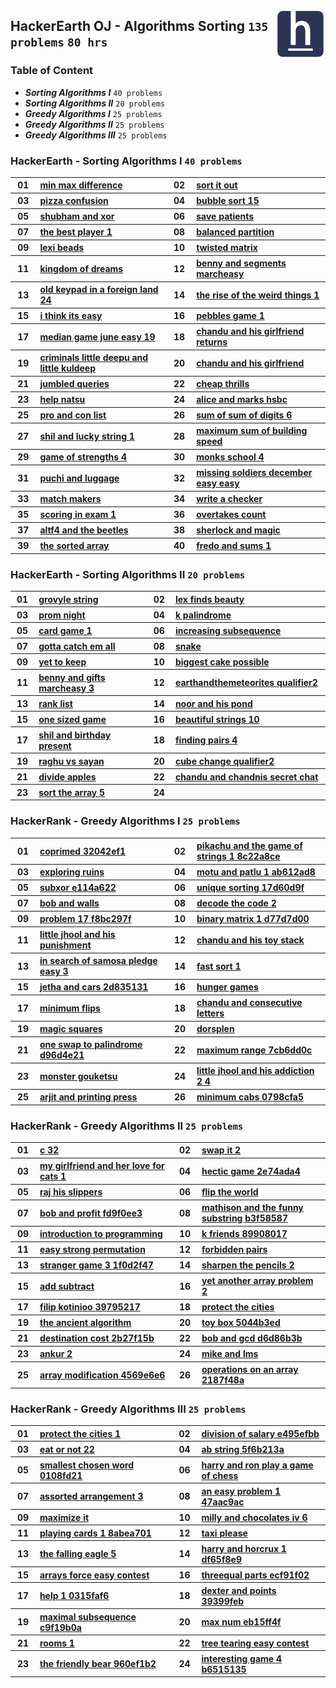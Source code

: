 <picture><img align="right" width="80" src="/logos/hackerearth.png"></img></picture>

## HackerEarth OJ - Algorithms Sorting `135 problems` `80 hrs`

### Table of Content

- ***Sorting Algorithms I***                   `40 problems`
- ***Sorting Algorithms II***                  `20 problems`
- ***Greedy Algorithms I***                    `25 problems`
- ***Greedy Algorithms II***                   `25 problems`
- ***Greedy Algorithms III***                  `25 problems`

### HackerEarth - Sorting Algorithms I `40 problems`

<table>
    <tbody>
        <tr>
<th align="center" width="50px">01</th><th align="left" width="550px"><a href="https://hackerearth.com/practice/algorithms/sorting/bubble-sort/practice-problems/algorithm/min-max-difference/">min max difference</a></th>
<th align="center" width="50px">02</th><th align="left" width="550px"><a href="https://hackerearth.com/practice/algorithms/sorting/bubble-sort/practice-problems/algorithm/sort-it-out/">sort it out</a></th>
        </tr>
        <tr>
<th align="center" width="50px">03</th><th align="left" width="550px"><a href="https://hackerearth.com/practice/algorithms/sorting/bubble-sort/practice-problems/algorithm/pizza-confusion/">pizza confusion</a></th>
<th align="center" width="50px">04</th><th align="left" width="550px"><a href="https://hackerearth.com/practice/algorithms/sorting/bubble-sort/practice-problems/algorithm/bubble-sort-15-8064c987/">bubble sort 15</a></th>
        </tr>
        <tr>
<th align="center" width="50px">05</th><th align="left" width="550px"><a href="https://hackerearth.com/practice/algorithms/sorting/bubble-sort/practice-problems/algorithm/shubham-and-xor-8526868e/">shubham and xor</a></th>
<th align="center" width="50px">06</th><th align="left" width="550px"><a href="https://hackerearth.com/practice/algorithms/sorting/bubble-sort/practice-problems/algorithm/save-patients/">save patients</a></th>
        </tr>
        <tr>
<th align="center" width="50px">07</th><th align="left" width="550px"><a href="https://hackerearth.com/practice/algorithms/sorting/bubble-sort/practice-problems/algorithm/the-best-player-1/">the best player 1</a></th>
<th align="center" width="50px">08</th><th align="left" width="550px"><a href="https://hackerearth.com/practice/algorithms/sorting/bubble-sort/practice-problems/algorithm/balanced-partition-818edecd/">balanced partition</a></th>
        </tr>
        <tr>
<th align="center" width="50px">09</th><th align="left" width="550px"><a href="https://hackerearth.com/practice/algorithms/sorting/bubble-sort/practice-problems/algorithm/lexi-beads/">lexi beads</a></th>
<th align="center" width="50px">10</th><th align="left" width="550px"><a href="https://hackerearth.com/practice/algorithms/sorting/bubble-sort/practice-problems/algorithm/twisted-matrix/">twisted matrix</a></th>
        </tr>
        <tr>
<th align="center" width="50px">11</th><th align="left" width="550px"><a href="https://hackerearth.com/practice/algorithms/sorting/bubble-sort/practice-problems/algorithm/kingdom-of-dreams/">kingdom of dreams</a></th>
<th align="center" width="50px">12</th><th align="left" width="550px"><a href="https://hackerearth.com/practice/algorithms/sorting/bubble-sort/practice-problems/algorithm/benny-and-segments-marcheasy/">benny and segments marcheasy</a></th>
        </tr>
        <tr>
<th align="center" width="50px">13</th><th align="left" width="550px"><a href="https://hackerearth.com/practice/algorithms/sorting/selection-sort/practice-problems/algorithm/old-keypad-in-a-foreign-land-24/">old keypad in a foreign land 24</a></th>
<th align="center" width="50px">14</th><th align="left" width="550px"><a href="https://hackerearth.com/practice/algorithms/sorting/insertion-sort/practice-problems/algorithm/the-rise-of-the-weird-things-1/">the rise of the weird things 1</a></th>
        </tr>
        <tr>
<th align="center" width="50px">15</th><th align="left" width="550px"><a href="https://hackerearth.com/practice/algorithms/sorting/merge-sort/practice-problems/algorithm/i-think-its-easy/">i think its easy</a></th>
<th align="center" width="50px">16</th><th align="left" width="550px"><a href="https://hackerearth.com/practice/algorithms/sorting/merge-sort/practice-problems/algorithm/pebbles-game-1/">pebbles game 1</a></th>
        </tr>
        <tr>
<th align="center" width="50px">17</th><th align="left" width="550px"><a href="https://hackerearth.com/practice/algorithms/sorting/merge-sort/practice-problems/algorithm/median-game-june-easy-19-3722be60/">median game june easy 19</a></th>
<th align="center" width="50px">18</th><th align="left" width="550px"><a href="https://hackerearth.com/practice/algorithms/sorting/merge-sort/practice-problems/algorithm/chandu-and-his-girlfriend-returns/">chandu and his girlfriend returns</a></th>
        </tr>
        <tr>
<th align="center" width="50px">19</th><th align="left" width="550px"><a href="https://hackerearth.com/practice/algorithms/sorting/merge-sort/practice-problems/algorithm/criminals-little-deepu-and-little-kuldeep/">criminals little deepu and little kuldeep</a></th>
<th align="center" width="50px">20</th><th align="left" width="550px"><a href="https://hackerearth.com/practice/algorithms/sorting/merge-sort/practice-problems/algorithm/chandu-and-his-girlfriend/">chandu and his girlfriend</a></th>
        </tr>
        <tr>
<th align="center" width="50px">21</th><th align="left" width="550px"><a href="https://hackerearth.com/practice/algorithms/sorting/merge-sort/practice-problems/algorithm/jumbled-queries-afb23321/">jumbled queries</a></th>
<th align="center" width="50px">22</th><th align="left" width="550px"><a href="https://hackerearth.com/practice/algorithms/sorting/merge-sort/practice-problems/algorithm/cheap-thrills/">cheap thrills</a></th>
        </tr>
        <tr>
<th align="center" width="50px">23</th><th align="left" width="550px"><a href="https://hackerearth.com/practice/algorithms/sorting/merge-sort/practice-problems/algorithm/help-natsu/">help natsu</a></th>
<th align="center" width="50px">24</th><th align="left" width="550px"><a href="https://hackerearth.com/practice/algorithms/sorting/merge-sort/practice-problems/algorithm/alice-and-marks-hsbc-b18d5d01/">alice and marks hsbc</a></th>
        </tr>
        <tr>
<th align="center" width="50px">25</th><th align="left" width="550px"><a href="https://hackerearth.com/practice/algorithms/sorting/merge-sort/practice-problems/algorithm/pro-and-con-list/">pro and con list</a></th>
<th align="center" width="50px">26</th><th align="left" width="550px"><a href="https://hackerearth.com/practice/algorithms/sorting/merge-sort/practice-problems/algorithm/sum-of-sum-of-digits-6/">sum of sum of digits 6</a></th>
        </tr>
        <tr>
<th align="center" width="50px">27</th><th align="left" width="550px"><a href="https://hackerearth.com/practice/algorithms/sorting/merge-sort/practice-problems/algorithm/shil-and-lucky-string-1/">shil and lucky string 1</a></th>
<th align="center" width="50px">28</th><th align="left" width="550px"><a href="https://hackerearth.com/practice/algorithms/sorting/merge-sort/practice-problems/algorithm/maximum-sum-of-building-speed-00ab8996/">maximum sum of building speed</a></th>
        </tr>
        <tr>
<th align="center" width="50px">29</th><th align="left" width="550px"><a href="https://hackerearth.com/practice/algorithms/sorting/merge-sort/practice-problems/algorithm/game-of-strengths-4/">game of strengths 4</a></th>
<th align="center" width="50px">30</th><th align="left" width="550px"><a href="https://hackerearth.com/practice/algorithms/sorting/merge-sort/practice-problems/algorithm/monks-school-4/">monks school 4</a></th>
        </tr>
        <tr>
<th align="center" width="50px">31</th><th align="left" width="550px"><a href="https://hackerearth.com/practice/algorithms/sorting/merge-sort/practice-problems/algorithm/puchi-and-luggage/">puchi and luggage</a></th>
<th align="center" width="50px">32</th><th align="left" width="550px"><a href="https://hackerearth.com/practice/algorithms/sorting/merge-sort/practice-problems/algorithm/missing-soldiers-december-easy-easy/">missing soldiers december easy easy</a></th>
        </tr>
        <tr>
<th align="center" width="50px">33</th><th align="left" width="550px"><a href="https://hackerearth.com/practice/algorithms/sorting/merge-sort/practice-problems/algorithm/match-makers/">match makers</a></th>
<th align="center" width="50px">34</th><th align="left" width="550px"><a href="https://hackerearth.com/practice/algorithms/sorting/merge-sort/practice-problems/approximate/write-a-checker/">write a checker</a></th>
        </tr>
        <tr>
<th align="center" width="50px">35</th><th align="left" width="550px"><a href="https://hackerearth.com/practice/algorithms/sorting/merge-sort/practice-problems/algorithm/scoring-in-exam-1/">scoring in exam 1</a></th>
<th align="center" width="50px">36</th><th align="left" width="550px"><a href="https://hackerearth.com/practice/algorithms/sorting/merge-sort/practice-problems/algorithm/overtakes-count-33746e3a/">overtakes count</a></th>
        </tr>
        <tr>
<th align="center" width="50px">37</th><th align="left" width="550px"><a href="https://hackerearth.com/practice/algorithms/sorting/merge-sort/practice-problems/algorithm/altf4-and-the-beetles/">altf4 and the beetles</a></th>
<th align="center" width="50px">38</th><th align="left" width="550px"><a href="https://hackerearth.com/practice/algorithms/sorting/merge-sort/practice-problems/algorithm/sherlock-and-magic/">sherlock and magic</a></th>
        </tr>
        <tr>
<th align="center" width="50px">39</th><th align="left" width="550px"><a href="https://hackerearth.com/practice/algorithms/sorting/merge-sort/practice-problems/algorithm/the-sorted-array/">the sorted array</a></th>
<th align="center" width="50px">40</th><th align="left" width="550px"><a href="https://hackerearth.com/practice/algorithms/sorting/merge-sort/practice-problems/algorithm/fredo-and-sums-1-605205cd/">fredo and sums 1</a></th>
        </tr>
    </tbody>
</table>

### HackerEarth - Sorting Algorithms II `20 problems`

<table>
    <tbody>
        <tr>
<th align="center" width="50px">01</th><th align="left" width="550px"><a href="https://hackerearth.com/practice/algorithms/sorting/quick-sort/practice-problems/algorithm/grovyle-string/">grovyle string</a></th>
<th align="center" width="50px">02</th><th align="left" width="550px"><a href="https://hackerearth.com/practice/algorithms/sorting/quick-sort/practice-problems/algorithm/lex-finds-beauty-0d0bc1b6/">lex finds beauty</a></th>
        </tr>
        <tr>
<th align="center" width="50px">03</th><th align="left" width="550px"><a href="https://hackerearth.com/practice/algorithms/sorting/quick-sort/practice-problems/algorithm/prom-night/">prom night</a></th>
<th align="center" width="50px">04</th><th align="left" width="550px"><a href="https://hackerearth.com/practice/algorithms/sorting/quick-sort/practice-problems/algorithm/k-palindrome-2c183be7/">k palindrome</a></th>
        </tr>
        <tr>
<th align="center" width="50px">05</th><th align="left" width="550px"><a href="https://hackerearth.com/practice/algorithms/sorting/quick-sort/practice-problems/algorithm/card-game-1-44e9f4e7/">card game 1</a></th>
<th align="center" width="50px">06</th><th align="left" width="550px"><a href="https://hackerearth.com/practice/algorithms/sorting/quick-sort/practice-problems/algorithm/increasing-subsequence-fbb63e3c/">increasing subsequence</a></th>
        </tr>
        <tr>
<th align="center" width="50px">07</th><th align="left" width="550px"><a href="https://hackerearth.com/practice/algorithms/sorting/quick-sort/practice-problems/algorithm/gotta-catch-em-all/">gotta catch em all</a></th>
<th align="center" width="50px">08</th><th align="left" width="550px"><a href="https://hackerearth.com/practice/algorithms/sorting/quick-sort/practice-problems/algorithm/snake-b0112afa/">snake</a></th>
        </tr>
        <tr>
<th align="center" width="50px">09</th><th align="left" width="550px"><a href="https://hackerearth.com/practice/algorithms/sorting/quick-sort/practice-problems/algorithm/yet-to-keep-6f89250c/">yet to keep</a></th>
<th align="center" width="50px">10</th><th align="left" width="550px"><a href="https://hackerearth.com/practice/algorithms/sorting/quick-sort/practice-problems/algorithm/biggest-cake-possible-6d5915e7/">biggest cake possible</a></th>
        </tr>
        <tr>
<th align="center" width="50px">11</th><th align="left" width="550px"><a href="https://hackerearth.com/practice/algorithms/sorting/quick-sort/practice-problems/algorithm/benny-and-gifts-marcheasy-3/">benny and gifts marcheasy 3</a></th>
<th align="center" width="50px">12</th><th align="left" width="550px"><a href="https://hackerearth.com/practice/algorithms/sorting/quick-sort/practice-problems/algorithm/earthandthemeteorites-qualifier2/">earthandthemeteorites qualifier2</a></th>
        </tr>
        <tr>
<th align="center" width="50px">13</th><th align="left" width="550px"><a href="https://hackerearth.com/practice/algorithms/sorting/quick-sort/practice-problems/algorithm/rank-list/">rank list</a></th>
<th align="center" width="50px">14</th><th align="left" width="550px"><a href="https://hackerearth.com/practice/algorithms/sorting/quick-sort/practice-problems/algorithm/noor-and-his-pond-760eabe0/">noor and his pond</a></th>
        </tr>
        <tr>
<th align="center" width="50px">15</th><th align="left" width="550px"><a href="https://hackerearth.com/practice/algorithms/sorting/quick-sort/practice-problems/algorithm/one-sized-game/">one sized game</a></th>
<th align="center" width="50px">16</th><th align="left" width="550px"><a href="https://hackerearth.com/practice/algorithms/sorting/quick-sort/practice-problems/algorithm/beautiful-strings-10/">beautiful strings 10</a></th>
        </tr>
        <tr>
<th align="center" width="50px">17</th><th align="left" width="550px"><a href="https://hackerearth.com/practice/algorithms/sorting/counting-sort/practice-problems/algorithm/shil-and-birthday-present/">shil and birthday present</a></th>
<th align="center" width="50px">18</th><th align="left" width="550px"><a href="https://hackerearth.com/practice/algorithms/sorting/counting-sort/practice-problems/algorithm/finding-pairs-4/">finding pairs 4</a></th>
        </tr>
        <tr>
<th align="center" width="50px">19</th><th align="left" width="550px"><a href="https://hackerearth.com/practice/algorithms/sorting/heap-sort/practice-problems/algorithm/raghu-vs-sayan/">raghu vs sayan</a></th>
<th align="center" width="50px">20</th><th align="left" width="550px"><a href="https://hackerearth.com/practice/algorithms/sorting/heap-sort/practice-problems/algorithm/cube-change-qualifier2/">cube change qualifier2</a></th>
        </tr>
        <tr>
<th align="center" width="50px">21</th><th align="left" width="550px"><a href="https://hackerearth.com/practice/algorithms/sorting/heap-sort/practice-problems/algorithm/divide-apples/">divide apples</a></th>
<th align="center" width="50px">22</th><th align="left" width="550px"><a href="https://hackerearth.com/practice/algorithms/sorting/heap-sort/practice-problems/algorithm/chandu-and-chandnis-secret-chat/">chandu and chandnis secret chat</a></th>
        </tr>
        <tr>
<th align="center" width="50px">23</th><th align="left" width="550px"><a href="https://hackerearth.com/practice/algorithms/sorting/bucket-sort/practice-problems/algorithm/sort-the-array-5/">sort the array 5</a></th>
<th align="center" width="50px">24</th><th align="left" width="550px"><a href=""></a></th>
        </tr>
    </tbody>
</table>

### HackerRank - Greedy Algorithms I `25 problems`

<table>
    <tbody>
        <tr>
<th align="center" width="50px">01</th><th align="left" width="550px"><a href="https://hackerearth.com/practice/algorithms/greedy/basics-of-greedy-algorithms/practice-problems/algorithm/coprimed-32042ef1/">coprimed 32042ef1</a></th>
<th align="center" width="50px">02</th><th align="left" width="550px"><a href="https://hackerearth.com/practice/algorithms/greedy/basics-of-greedy-algorithms/practice-problems/algorithm/pikachu-and-the-game-of-strings-1-8c22a8ce/">pikachu and the game of strings 1 8c22a8ce</a></th>
        </tr>
        <tr>
<th align="center" width="50px">03</th><th align="left" width="550px"><a href="https://hackerearth.com/practice/algorithms/greedy/basics-of-greedy-algorithms/practice-problems/algorithm/exploring-ruins/">exploring ruins</a></th>
<th align="center" width="50px">04</th><th align="left" width="550px"><a href="https://hackerearth.com/practice/algorithms/greedy/basics-of-greedy-algorithms/practice-problems/algorithm/motu-and-patlu-1-ab612ad8/">motu and patlu 1 ab612ad8</a></th>
        </tr>
        <tr>
<th align="center" width="50px">05</th><th align="left" width="550px"><a href="https://hackerearth.com/practice/algorithms/greedy/basics-of-greedy-algorithms/practice-problems/algorithm/subxor-e114a622/">subxor e114a622</a></th>
<th align="center" width="50px">06</th><th align="left" width="550px"><a href="https://hackerearth.com/practice/algorithms/greedy/basics-of-greedy-algorithms/practice-problems/algorithm/unique-sorting-17d60d9f/">unique sorting 17d60d9f</a></th>
        </tr>
        <tr>
<th align="center" width="50px">07</th><th align="left" width="550px"><a href="https://hackerearth.com/practice/algorithms/greedy/basics-of-greedy-algorithms/practice-problems/algorithm/bob-and-walls/">bob and walls</a></th>
<th align="center" width="50px">08</th><th align="left" width="550px"><a href="https://hackerearth.com/practice/algorithms/greedy/basics-of-greedy-algorithms/practice-problems/algorithm/decode-the-code-2/">decode the code 2</a></th>
        </tr>
        <tr>
<th align="center" width="50px">09</th><th align="left" width="550px"><a href="https://hackerearth.com/practice/algorithms/greedy/basics-of-greedy-algorithms/practice-problems/algorithm/problem-17-f8bc297f/">problem 17 f8bc297f</a></th>
<th align="center" width="50px">10</th><th align="left" width="550px"><a href="https://hackerearth.com/practice/algorithms/greedy/basics-of-greedy-algorithms/practice-problems/algorithm/binary-matrix-1-d77d7d00/">binary matrix 1 d77d7d00</a></th>
        </tr>
        <tr>
<th align="center" width="50px">11</th><th align="left" width="550px"><a href="https://hackerearth.com/practice/algorithms/greedy/basics-of-greedy-algorithms/practice-problems/algorithm/little-jhool-and-his-punishment/">little jhool and his punishment</a></th>
<th align="center" width="50px">12</th><th align="left" width="550px"><a href="https://hackerearth.com/practice/algorithms/greedy/basics-of-greedy-algorithms/practice-problems/algorithm/chandu-and-his-toy-stack/">chandu and his toy stack</a></th>
        </tr>
        <tr>
<th align="center" width="50px">13</th><th align="left" width="550px"><a href="https://hackerearth.com/practice/algorithms/greedy/basics-of-greedy-algorithms/practice-problems/algorithm/in-search-of-samosa-pledge-easy-3/">in search of samosa pledge easy 3</a></th>
<th align="center" width="50px">14</th><th align="left" width="550px"><a href="https://hackerearth.com/practice/algorithms/greedy/basics-of-greedy-algorithms/practice-problems/algorithm/fast-sort-1/">fast sort 1</a></th>
        </tr>
        <tr>
<th align="center" width="50px">15</th><th align="left" width="550px"><a href="https://hackerearth.com/practice/algorithms/greedy/basics-of-greedy-algorithms/practice-problems/algorithm/jetha-and-cars-2d835131/">jetha and cars 2d835131</a></th>
<th align="center" width="50px">16</th><th align="left" width="550px"><a href="https://hackerearth.com/practice/algorithms/greedy/basics-of-greedy-algorithms/practice-problems/algorithm/hunger-games/">hunger games</a></th>
        </tr>
        <tr>
<th align="center" width="50px">17</th><th align="left" width="550px"><a href="https://hackerearth.com/practice/algorithms/greedy/basics-of-greedy-algorithms/practice-problems/algorithm/minimum-flips/">minimum flips</a></th>
<th align="center" width="50px">18</th><th align="left" width="550px"><a href="https://hackerearth.com/practice/algorithms/greedy/basics-of-greedy-algorithms/practice-problems/algorithm/chandu-and-consecutive-letters/">chandu and consecutive letters</a></th>
        </tr>
        <tr>
<th align="center" width="50px">19</th><th align="left" width="550px"><a href="https://hackerearth.com/practice/algorithms/greedy/basics-of-greedy-algorithms/practice-problems/algorithm/magic-squares/">magic squares</a></th>
<th align="center" width="50px">20</th><th align="left" width="550px"><a href="https://hackerearth.com/practice/algorithms/greedy/basics-of-greedy-algorithms/practice-problems/algorithm/dorsplen/">dorsplen</a></th>
        </tr>
        <tr>
<th align="center" width="50px">21</th><th align="left" width="550px"><a href="https://hackerearth.com/practice/algorithms/greedy/basics-of-greedy-algorithms/practice-problems/algorithm/one-swap-to-palindrome-d96d4e21/">one swap to palindrome d96d4e21</a></th>
<th align="center" width="50px">22</th><th align="left" width="550px"><a href="https://hackerearth.com/practice/algorithms/greedy/basics-of-greedy-algorithms/practice-problems/algorithm/maximum-range-7cb6dd0c/">maximum range 7cb6dd0c</a></th>
        </tr>
        <tr>
<th align="center" width="50px">23</th><th align="left" width="550px"><a href="https://hackerearth.com/practice/algorithms/greedy/basics-of-greedy-algorithms/practice-problems/algorithm/monster-gouketsu/">monster gouketsu</a></th>
<th align="center" width="50px">24</th><th align="left" width="550px"><a href="https://hackerearth.com/practice/algorithms/greedy/basics-of-greedy-algorithms/practice-problems/algorithm/little-jhool-and-his-addiction-2-4/">little jhool and his addiction 2 4</a></th>
        </tr>
        <tr>
<th align="center" width="50px">25</th><th align="left" width="550px"><a href="https://hackerearth.com/practice/algorithms/greedy/basics-of-greedy-algorithms/practice-problems/algorithm/arjit-and-printing-press/">arjit and printing press</a></th>
<th align="center" width="50px">26</th><th align="left" width="550px"><a href="https://hackerearth.com/practice/algorithms/greedy/basics-of-greedy-algorithms/practice-problems/algorithm/minimum-cabs-0798cfa5/">minimum cabs 0798cfa5</a></th>
        </tr>
    </tbody>
</table>

### HackerRank - Greedy Algorithms II `25 problems`

<table>
    <tbody>
        <tr>
<th align="center" width="50px">01</th><th align="left" width="550px"><a href="https://hackerearth.com/practice/algorithms/greedy/basics-of-greedy-algorithms/practice-problems/algorithm/c-32/">c 32</a></th>
<th align="center" width="50px">02</th><th align="left" width="550px"><a href="https://hackerearth.com/practice/algorithms/greedy/basics-of-greedy-algorithms/practice-problems/algorithm/swap-it-2/">swap it 2</a></th>
        </tr>
        <tr>
<th align="center" width="50px">03</th><th align="left" width="550px"><a href="https://hackerearth.com/practice/algorithms/greedy/basics-of-greedy-algorithms/practice-problems/algorithm/my-girlfriend-and-her-love-for-cats-1/">my girlfriend and her love for cats 1</a></th>
<th align="center" width="50px">04</th><th align="left" width="550px"><a href="https://hackerearth.com/practice/algorithms/greedy/basics-of-greedy-algorithms/practice-problems/algorithm/hectic-game-2e74ada4/">hectic game 2e74ada4</a></th>
        </tr>
        <tr>
<th align="center" width="50px">05</th><th align="left" width="550px"><a href="https://hackerearth.com/practice/algorithms/greedy/basics-of-greedy-algorithms/practice-problems/algorithm/raj-his-slippers/">raj his slippers</a></th>
<th align="center" width="50px">06</th><th align="left" width="550px"><a href="https://hackerearth.com/practice/algorithms/greedy/basics-of-greedy-algorithms/practice-problems/algorithm/flip-the-world/">flip the world</a></th>
        </tr>
        <tr>
<th align="center" width="50px">07</th><th align="left" width="550px"><a href="https://hackerearth.com/practice/algorithms/greedy/basics-of-greedy-algorithms/practice-problems/algorithm/bob-and-profit-fd9f0ee3/">bob and profit fd9f0ee3</a></th>
<th align="center" width="50px">08</th><th align="left" width="550px"><a href="https://hackerearth.com/practice/algorithms/greedy/basics-of-greedy-algorithms/practice-problems/algorithm/mathison-and-the-funny-substring-b3f58587/">mathison and the funny substring b3f58587</a></th>
        </tr>
        <tr>
<th align="center" width="50px">09</th><th align="left" width="550px"><a href="https://hackerearth.com/practice/algorithms/greedy/basics-of-greedy-algorithms/practice-problems/algorithm/introduction-to-programming/">introduction to programming</a></th>
<th align="center" width="50px">10</th><th align="left" width="550px"><a href="https://hackerearth.com/practice/algorithms/greedy/basics-of-greedy-algorithms/practice-problems/algorithm/k-friends-89908017/">k friends 89908017</a></th>
        </tr>
        <tr>
<th align="center" width="50px">11</th><th align="left" width="550px"><a href="https://hackerearth.com/practice/algorithms/greedy/basics-of-greedy-algorithms/practice-problems/algorithm/easy-strong-permutation/">easy strong permutation</a></th>
<th align="center" width="50px">12</th><th align="left" width="550px"><a href="https://hackerearth.com/practice/algorithms/greedy/basics-of-greedy-algorithms/practice-problems/algorithm/forbidden-pairs/">forbidden pairs</a></th>
        </tr>
        <tr>
<th align="center" width="50px">13</th><th align="left" width="550px"><a href="https://hackerearth.com/practice/algorithms/greedy/basics-of-greedy-algorithms/practice-problems/algorithm/stranger-game-3-1f0d2f47/">stranger game 3 1f0d2f47</a></th>
<th align="center" width="50px">14</th><th align="left" width="550px"><a href="https://hackerearth.com/practice/algorithms/greedy/basics-of-greedy-algorithms/practice-problems/algorithm/sharpen-the-pencils-2/">sharpen the pencils 2</a></th>
        </tr>
        <tr>
<th align="center" width="50px">15</th><th align="left" width="550px"><a href="https://hackerearth.com/practice/algorithms/greedy/basics-of-greedy-algorithms/practice-problems/algorithm/add-subtract/">add subtract</a></th>
<th align="center" width="50px">16</th><th align="left" width="550px"><a href="https://hackerearth.com/practice/algorithms/greedy/basics-of-greedy-algorithms/practice-problems/algorithm/yet-another-array-problem-2/">yet another array problem 2</a></th>
        </tr>
        <tr>
<th align="center" width="50px">17</th><th align="left" width="550px"><a href="https://hackerearth.com/practice/algorithms/greedy/basics-of-greedy-algorithms/practice-problems/algorithm/filip-kotinioo-39795217/">filip kotinioo 39795217</a></th>
<th align="center" width="50px">18</th><th align="left" width="550px"><a href="https://hackerearth.com/practice/algorithms/greedy/basics-of-greedy-algorithms/practice-problems/algorithm/protect-the-cities/">protect the cities</a></th>
        </tr>
        <tr>
<th align="center" width="50px">19</th><th align="left" width="550px"><a href="https://hackerearth.com/practice/algorithms/greedy/basics-of-greedy-algorithms/practice-problems/algorithm/the-ancient-algorithm/">the ancient algorithm</a></th>
<th align="center" width="50px">20</th><th align="left" width="550px"><a href="https://hackerearth.com/practice/algorithms/greedy/basics-of-greedy-algorithms/practice-problems/algorithm/toy-box-5044b3ed/">toy box 5044b3ed</a></th>
        </tr>
        <tr>
<th align="center" width="50px">21</th><th align="left" width="550px"><a href="https://hackerearth.com/practice/algorithms/greedy/basics-of-greedy-algorithms/practice-problems/algorithm/destination-cost-2b27f15b/">destination cost 2b27f15b</a></th>
<th align="center" width="50px">22</th><th align="left" width="550px"><a href="https://hackerearth.com/practice/algorithms/greedy/basics-of-greedy-algorithms/practice-problems/algorithm/bob-and-gcd-d6d86b3b/">bob and gcd d6d86b3b</a></th>
        </tr>
        <tr>
<th align="center" width="50px">23</th><th align="left" width="550px"><a href="https://hackerearth.com/practice/algorithms/greedy/basics-of-greedy-algorithms/practice-problems/algorithm/ankur-2/">ankur 2</a></th>
<th align="center" width="50px">24</th><th align="left" width="550px"><a href="https://hackerearth.com/practice/algorithms/greedy/basics-of-greedy-algorithms/practice-problems/algorithm/mike-and-lms/">mike and lms</a></th>
        </tr>
        <tr>
<th align="center" width="50px">25</th><th align="left" width="550px"><a href="https://hackerearth.com/practice/algorithms/greedy/basics-of-greedy-algorithms/practice-problems/algorithm/array-modification-4569e6e6/">array modification 4569e6e6</a></th>
<th align="center" width="50px">26</th><th align="left" width="550px"><a href="https://hackerearth.com/practice/algorithms/greedy/basics-of-greedy-algorithms/practice-problems/algorithm/operations-on-an-array-2187f48a/">operations on an array 2187f48a</a></th>
        </tr>
    </tbody>
</table>

### HackerRank - Greedy Algorithms III `25 problems`

<table>
    <tbody>
        <tr>
<th align="center" width="50px">01</th><th align="left" width="550px"><a href="https://hackerearth.com/practice/algorithms/greedy/basics-of-greedy-algorithms/practice-problems/algorithm/protect-the-cities-1/">protect the cities 1</a></th>
<th align="center" width="50px">02</th><th align="left" width="550px"><a href="https://hackerearth.com/practice/algorithms/greedy/basics-of-greedy-algorithms/practice-problems/algorithm/division-of-salary-e495efbb/">division of salary e495efbb</a></th>
        </tr>
        <tr>
<th align="center" width="50px">03</th><th align="left" width="550px"><a href="https://hackerearth.com/practice/algorithms/greedy/basics-of-greedy-algorithms/practice-problems/algorithm/eat-or-not-22/">eat or not 22</a></th>
<th align="center" width="50px">04</th><th align="left" width="550px"><a href="https://hackerearth.com/practice/algorithms/greedy/basics-of-greedy-algorithms/practice-problems/algorithm/ab-string-5f6b213a/">ab string 5f6b213a</a></th>
        </tr>
        <tr>
<th align="center" width="50px">05</th><th align="left" width="550px"><a href="https://hackerearth.com/practice/algorithms/greedy/basics-of-greedy-algorithms/practice-problems/algorithm/smallest-chosen-word-0108fd21/">smallest chosen word 0108fd21</a></th>
<th align="center" width="50px">06</th><th align="left" width="550px"><a href="https://hackerearth.com/practice/algorithms/greedy/basics-of-greedy-algorithms/practice-problems/algorithm/harry-and-ron-play-a-game-of-chess/">harry and ron play a game of chess</a></th>
        </tr>
        <tr>
<th align="center" width="50px">07</th><th align="left" width="550px"><a href="https://hackerearth.com/practice/algorithms/greedy/basics-of-greedy-algorithms/practice-problems/algorithm/assorted-arrangement-3/">assorted arrangement 3</a></th>
<th align="center" width="50px">08</th><th align="left" width="550px"><a href="https://hackerearth.com/practice/algorithms/greedy/basics-of-greedy-algorithms/practice-problems/algorithm/an-easy-problem-1-47aac9ac/">an easy problem 1 47aac9ac</a></th>
        </tr>
        <tr>
<th align="center" width="50px">09</th><th align="left" width="550px"><a href="https://hackerearth.com/practice/algorithms/greedy/basics-of-greedy-algorithms/practice-problems/algorithm/maximize-it/">maximize it</a></th>
<th align="center" width="50px">10</th><th align="left" width="550px"><a href="https://hackerearth.com/practice/algorithms/greedy/basics-of-greedy-algorithms/practice-problems/algorithm/milly-and-chocolates-iv-6/">milly and chocolates iv 6</a></th>
        </tr>
        <tr>
<th align="center" width="50px">11</th><th align="left" width="550px"><a href="https://hackerearth.com/practice/algorithms/greedy/basics-of-greedy-algorithms/practice-problems/algorithm/playing-cards-1-8abea701/">playing cards 1 8abea701</a></th>
<th align="center" width="50px">12</th><th align="left" width="550px"><a href="https://hackerearth.com/practice/algorithms/greedy/basics-of-greedy-algorithms/practice-problems/algorithm/taxi-please/">taxi please</a></th>
        </tr>
        <tr>
<th align="center" width="50px">13</th><th align="left" width="550px"><a href="https://hackerearth.com/practice/algorithms/greedy/basics-of-greedy-algorithms/practice-problems/algorithm/the-falling-eagle-5/">the falling eagle 5</a></th>
<th align="center" width="50px">14</th><th align="left" width="550px"><a href="https://hackerearth.com/practice/algorithms/greedy/basics-of-greedy-algorithms/practice-problems/algorithm/harry-and-horcrux-1-df65f8e9/">harry and horcrux 1 df65f8e9</a></th>
        </tr>
        <tr>
<th align="center" width="50px">15</th><th align="left" width="550px"><a href="https://hackerearth.com/practice/algorithms/greedy/basics-of-greedy-algorithms/practice-problems/algorithm/arrays-force-easy-contest/">arrays force easy contest</a></th>
<th align="center" width="50px">16</th><th align="left" width="550px"><a href="https://hackerearth.com/practice/algorithms/greedy/basics-of-greedy-algorithms/practice-problems/algorithm/threequal-parts-ecf91f02/">threequal parts ecf91f02</a></th>
        </tr>
        <tr>
<th align="center" width="50px">17</th><th align="left" width="550px"><a href="https://hackerearth.com/practice/algorithms/greedy/basics-of-greedy-algorithms/practice-problems/algorithm/help-1-0315faf6/">help 1 0315faf6</a></th>
<th align="center" width="50px">18</th><th align="left" width="550px"><a href="https://hackerearth.com/practice/algorithms/greedy/basics-of-greedy-algorithms/practice-problems/algorithm/dexter-and-points-39399feb/">dexter and points 39399feb</a></th>
        </tr>
        <tr>
<th align="center" width="50px">19</th><th align="left" width="550px"><a href="https://hackerearth.com/practice/algorithms/greedy/basics-of-greedy-algorithms/practice-problems/algorithm/maximal-subsequence-c9f19b0a/">maximal subsequence c9f19b0a</a></th>
<th align="center" width="50px">20</th><th align="left" width="550px"><a href="https://hackerearth.com/practice/algorithms/greedy/basics-of-greedy-algorithms/practice-problems/algorithm/max-num-eb15ff4f/">max num eb15ff4f</a></th>
        </tr>
        <tr>
<th align="center" width="50px">21</th><th align="left" width="550px"><a href="https://hackerearth.com/practice/algorithms/greedy/basics-of-greedy-algorithms/practice-problems/algorithm/rooms-1/">rooms 1</a></th>
<th align="center" width="50px">22</th><th align="left" width="550px"><a href="https://hackerearth.com/practice/algorithms/greedy/basics-of-greedy-algorithms/practice-problems/algorithm/tree-tearing-easy-contest/">tree tearing easy contest</a></th>
        </tr>
        <tr>
<th align="center" width="50px">23</th><th align="left" width="550px"><a href="https://hackerearth.com/practice/algorithms/greedy/basics-of-greedy-algorithms/practice-problems/algorithm/the-friendly-bear-960ef1b2/">the friendly bear 960ef1b2</a></th>
<th align="center" width="50px">24</th><th align="left" width="550px"><a href="https://hackerearth.com/practice/algorithms/greedy/basics-of-greedy-algorithms/practice-problems/algorithm/interesting-game-4-b6515135/">interesting game 4 b6515135</a></th>
        </tr>
    </tbody>
</table>
